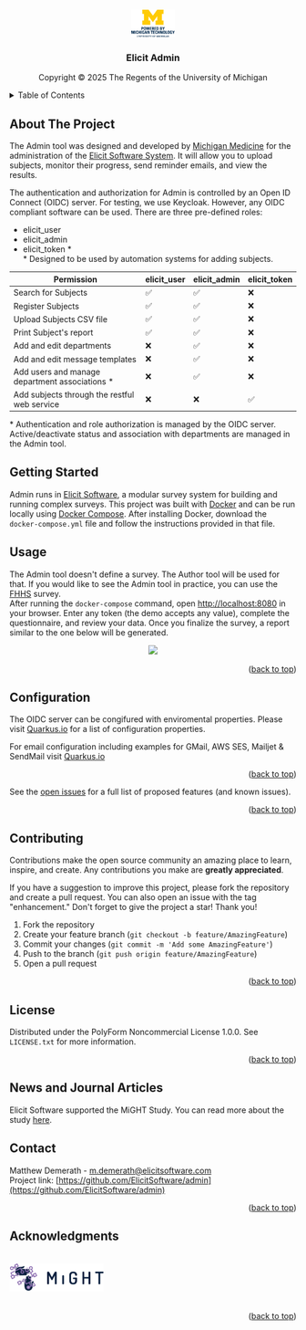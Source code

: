 <a id="readme-top"></a>

<!-- PROJECT SHIELDS -->
<!--
*** I'm using markdown "reference style" links for readability.
*** Reference links are enclosed in brackets [ ] instead of parentheses ( ).
*** See the bottom of this document for the declaration of the reference variables
*** for contributors-url, forks-url, etc. This is an optional, concise syntax you may use.
*** https://www.markdownguide.org/basic-syntax/#reference-style-links
-->
<!-- [![Contributors][contributors-shield]][contributors-url]
[![Forks][forks-shield]][forks-url]
[![Stargazers][stars-shield]][stars-url]
[![Issues][issues-shield]][issues-url]
[![project_license][license-shield]][https://polyformproject.org/licenses/noncommercial/1.0.0]
[![LinkedIn][linkedin-shield]][linkedin-url] -->

<!-- Powered by Michigan -->
<br />
<div align="center">
  <a href="https://innovationpartnerships.umich.edu/" target="_blank">
    <img src="images/stacked.png" alt="Logo" width="15%" >
  </a>
<h3 align="center">Elicit Admin</h3>
  <p>Copyright © 2025 The Regents of the University of Michigan</p>
</div>
<!-- TABLE OF CONTENTS -->
<details>
  <summary>Table of Contents</summary>
  <ol>
    <li>
      <a href="#built-with">Built With</a>
    </li>
    <li>
      <a href="#getting-started">Getting Started</a>
      <ul>
        <li><a href="#prerequisites">Prerequisites</a></li>
        <li><a href="#installation">Installation</a></li>
      </ul>
    </li>
    <li><a href="#usage">Usage</a></li>
    <!-- <li><a href="#roadmap">Roadmap</a></li> -->
    <li><a href="#configuration">Configuration</a></li>
    <li><a href="#contributing">Contributing</a></li>
    <li><a href="#license">License</a></li>
    <li><a href="#contact">Contact</a></li>
    <li><a href="#acknowledgments">Acknowledgments</a></li>
  </ol>
</details>

<!-- ABOUT THE PROJECT -->
## About The Project
  <p align="left">
    The Admin tool was designed and developed by <a href="https://www.michiganmedicine.org/" target="_blank">Michigan Medicine</a> for the administration of the <a href="https://github.com/elicitsoftware/Elicit" target="_blank">Elicit Software System</a>. It will allow you to upload subjects, monitor their progress, send reminder emails, and view the results. 
    </p>

  <p>
    The authentication and authorization for Admin is controlled by an Open ID Connect (OIDC) server. For testing, we use Keycloak. However, any OIDC compliant software can be used. There are three pre-defined roles:
    <ul>
    <li>elicit_user</li>
    <li>elicit_admin</li>
    <li>elicit_token *</li>
     * Designed to be used by automation systems for adding subjects.
    </ul>
    <table>
      <thead>
        <tr>
          <th>Permission</th>
          <th>elicit_user</th>
          <th>elicit_admin</th>
          <th>elicit_token</th>
        </tr>
      </thead>
      <tbody>
        <tr>
          <td>Search for Subjects</td>
          <td>✅</td>
          <td>✅</td>
          <td>❌</td>
        </tr>
        <tr>
          <td>Register Subjects</td>
          <td>✅</td>
          <td>✅</td>
          <td>❌</td>
        </tr>
        <tr>
          <td>Upload Subjects CSV file</td>
          <td>✅</td>
          <td>✅</td>
          <td>❌</td>
        </tr>        
        <tr>
          <td>Print Subject's report</td>
          <td>✅</td>
          <td>✅</td>
          <td>❌</td>
        </tr>
        <tr>
          <td>Add and edit departments</td>
          <td>❌</td>
          <td>✅</td>
          <td>❌</td>
        </tr>
        <tr>
          <td>Add and edit message templates</td>
          <td>❌</td>
          <td>✅</td>
          <td>❌</td>
        </tr>        
        <tr>
          <td>Add users and manage department associations *</td>
          <td>❌</td>
          <td>✅</td>
          <td>❌</td>
        </tr>                
        <tr>
          <td>Add subjects through the restful web service</td>
          <td>❌</td>
          <td>❌</td>
          <td>✅</td>
        </tr>
      </tbody>
    </table>
    * Authentication and role authorization is managed by the OIDC server. Active/deactivate status and association with departments are managed in the Admin tool. 
  </p>
<!-- [![Product Name Screen Shot][product-screenshot]](https://example.com)

Here's a blank template to get started. To avoid retyping too much info, do a search and replace with your text editor for the following: `github_username`, `repo_name`, `twitter_handle`, `linkedin_username`, `email_client`, `email`, `project_title`, `project_description`, `project_license`
 -->

<p align="right">(<a href="#readme-top">back to top</a>)</p>

### Built With

[![Java][Java]][Java-url]
[![Quarkus][Quarkus.io]][Quarkus-url]
[![Vaadin][Vaadin.com]][Vaadin-url]
[![PostgreSQL][Postgresql.com]][Postgresql-url]
[![Maven][Maven.org]][Maven-url]
[![Docker][Docker.com]][Docker-url]

<p align="right">(<a href="#readme-top">back to top</a>)</p>

<!-- GETTING STARTED -->
## Getting Started
Admin runs in <a href="https://github.com/ElicitSoftware/" target="_blank">Elicit Software</a>, a modular survey system for building and running complex surveys.
This project was built with <a href="http://docker.com" target="_blank">Docker</a> and can be run locally using <a href="https://docs.docker.com/compose/" target="_blank">Docker Compose</a>. After installing Docker, download the `docker-compose.yml` file and follow the instructions provided in that file.

<!-- USAGE EXAMPLES -->
## Usage
The Admin tool doesn't define a survey. The Author tool will be used for that. If you would like to see the Admin tool in practice, you can use the <a href="https://github.com/ElicitSoftware/FHHS" target="_blank">FHHS</a> survey.<br/> 
After running the `docker-compose` command, open [http://localhost:8080](http://localhost:8080) in your browser. Enter any token (the demo accepts any value), complete the questionnaire, and review your data. Once you finalize the survey, a report similar to the one below will be generated.
<div align="center"><image src="images/samplePedigree.png" height=600></div>
<p align="right">(<a href="#readme-top">back to top</a>)</p>

## Configuration
The OIDC server can be congifured with enviromental properties. 
Please visit <a href="https://quarkus.io/guides/security-oidc-configuration-properties-reference" target="_blank">Quarkus.io</a> for a list of configuration properties. 

For email configuration including examples for GMail, AWS SES, Mailjet & SendMail visit <a href="https://quarkus.io/guides/mailer-reference" target="_blank">Quarkus.io</a>
<p align="right">(<a href="#readme-top">back to top</a>)</p>

<!-- ROADMAP
## Roadmap

- [ ] Feature 1
- [ ] Feature 2
- [ ] Feature 3
    - [ ] Nested Feature
 -->

See the [open issues](https://github.com/ElicitSoftware/admin/issues) for a full list of proposed features (and known issues).

<p align="right">(<a href="#readme-top">back to top</a>)</p>

<!-- CONTRIBUTING -->
## Contributing

Contributions make the open source community an amazing place to learn, inspire, and create. Any contributions you make are **greatly appreciated**.

If you have a suggestion to improve this project, please fork the repository and create a pull request. You can also open an issue with the tag "enhancement."
Don't forget to give the project a star! Thank you!

1. Fork the repository
2. Create your feature branch (`git checkout -b feature/AmazingFeature`)
3. Commit your changes (`git commit -m 'Add some AmazingFeature'`)
4. Push to the branch (`git push origin feature/AmazingFeature`)
5. Open a pull request

<p align="right">(<a href="#readme-top">back to top</a>)</p>

<!-- ### Top contributors:

<a href="https://github.com/ElicitSoftware/admin/graphs/contributors">
  <img src="https://contrib.rocks/image?repo=ElicitSoftware/admin" alt="contrib.rocks image" />
</a> -->

<!-- LICENSE -->
## License

Distributed under the PolyForm Noncommercial License 1.0.0. See `LICENSE.txt` for more information.

<p align="right">(<a href="#readme-top">back to top</a>)</p>

## News and Journal Articles
Elicit Software supported the MiGHT Study. You can read more about the study [here](https://info.mightstudy.org/news/index.html).

<!-- CONTACT -->
## Contact

Matthew Demerath - m.demerath@elicitsoftware.com<br/>
Project link: [https://github.com/ElicitSoftware/admin](https://github.com/ElicitSoftware/admin)

<p align="right">(<a href="#readme-top">back to top</a>)</p>


<!-- ACKNOWLEDGMENTS -->
## Acknowledgments

<!-- <a href="https://www.michiganmedicine.org"><img src="images/Rogel-Cancer_Logo-Horizontal-CMYK.png" height="30"></a><br/> -->
<br/>
<a href="https://info.mightstudy.org" target="_blank"><img src="images/MiGHT-shortlogo.png" height="50"></a><br/>
<br/>

<p align="right">(<a href="#readme-top">back to top</a>)</p>



<!-- MARKDOWN LINKS & IMAGES -->
<!-- https://www.markdownguide.org/basic-syntax/#reference-style-links -->
[contributors-shield]: https://img.shields.io/github/contributors/ElicitSoftware/admin.svg?style=for-the-badge
[contributors-url]: https://github.com/ElicitSoftware/admin/graphs/contributors
[forks-shield]: https://img.shields.io/github/forks/ElicitSoftware/admin.svg?style=for-the-badge
[forks-url]: https://github.com/ElicitSoftware/admin/network/members
[stars-shield]: https://img.shields.io/github/stars/ElicitSoftware/admin.svg?style=for-the-badge
[stars-url]: https://github.com/ElicitSoftware/admin/stargazers
[issues-shield]: https://img.shields.io/github/issues/ElicitSoftware/admin.svg?style=for-the-badge
[issues-url]: https://github.com/ElicitSoftware/admin/issues
[license-shield]: https://img.shields.io/github/license/ElicitSoftware/admin.svg?style=for-the-badge
[license-url]: https://github.com/ElicitSoftware/admin/blob/master/LICENSE.txt
[linkedin-shield]: https://img.shields.io/badge/-LinkedIn-black.svg?style=for-the-badge&logo=linkedin&colorB=555
[linkedin-url]: https://linkedin.com/in/linkedin_username
[product-screenshot]: images/screenshot.png
[Quarkus.io]: https://img.shields.io/badge/quarkus-000000?style=for-the-badge&logo=quarkus&logoColor=white
[Quarkus-url]: https://quarkus.io/
[Vaadin.com]: https://img.shields.io/badge/Vaadin-20232A?style=for-the-badge&logo=vaadin&logoColor=61DAFB
[Vaadin-url]: https://vaadin.com/
[Postgresql.com]: https://img.shields.io/badge/postgresql-white?style=for-the-badge&logo=postgresql&logoColor=blue
[Postgresql-url]: https://postgresql.org/
[Docker.com]: https://img.shields.io/badge/docker-257bd6?style=for-the-badge&logo=docker&logoColor=white
[Docker-url]: https://docker.com
[Java]: https://img.shields.io/badge/Java-3a75b0?style=for-the-badge&logo=openjdk&logoColor=white
[Java-url]: https://dev.java/
[Maven.org]:https://img.shields.io/badge/Maven-000000?style=for-the-badge&logo=apachemaven&logoColor=blue
[Maven-url]: https://maven.apache.org/
